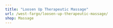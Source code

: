 ```yaml
---
title: "Loosen Up Therapeutic Massage"
url: /west-fargo/loosen-up-therapeutic-massage/
shop: Massage
---
```


